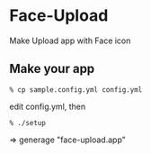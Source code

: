 Face-Upload
===========
Make Upload app with Face icon


Make your app
-------------

    % cp sample.config.yml config.yml

edit config.yml, then

    % ./setup

=> generage "face-upload.app"
